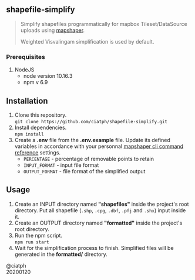 ## shapefile-simplify

> Simplify shapefiles programmatically for mapbox Tileset/DataSource uploads using [mapshaper](https://github.com/mbloch/mapshaper).  
> 
> Weighted Visvalingam simplification is used by default.


### Prerequisites

1. NodeJS
   - node version 10.16.3
   - npm v 6.9


## Installation

1. Clone this repository.  
`git clone https://github.com/ciatph/shapefile-simplify.git`
2. Install dependencies.  
`npm install`
3. Create a **.env** file from the **.env.example** file. Update its defined variables in accordance with your personnal [mapshaper cli command reference](https://github.com/mbloch/mapshaper/wiki/Command-Reference) settings.
   - `PERCENTAGE` - percentage of removable points to retain
   - `INPUT_FORMAT` - input file format
   - `OUTPUT_FORMAT` - file format of the simplified output

## Usage

1. Create an INPUT directory named **"shapefiles"** inside the project's root directory. Put all shapefile (`.shp`, `.cpg`, `.dbf`, `.pfj` and `.shx`) input inside it.
2. Create an OUTPUT directory named **"formatted"** inside the project's root directory.
3. Run the npm script.  
`npm run start`
3. Wait for the simplification process to finish. Simplified files will be generated in the **formatted/** directory.

@ciatph  
20200120
